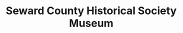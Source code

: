 ---
layout: repo
title: "Seward County Historical Society Museum"
id: 11587
permalink: repos/11587/
---